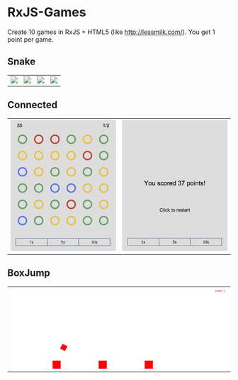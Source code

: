 # RxJS-Games
Create 10 games in RxJS + HTML5 (like http://lessmilk.com/). You get 1 point per game.

## Snake
<table><tr><td>
<img src="https://cloud.githubusercontent.com/assets/791189/6200235/234bb54a-b46f-11e4-9436-7b7318b6f0b3.png">
</td><td>
<img src="https://cloud.githubusercontent.com/assets/791189/6200234/234b588e-b46f-11e4-8b5a-1b9c673382df.png">
</td><td>
<img src="https://cloud.githubusercontent.com/assets/791189/6200236/234c523e-b46f-11e4-9f84-ec8235ebc9da.png">
</td><td>
<img src="https://cloud.githubusercontent.com/assets/791189/6200237/234d1d40-b46f-11e4-97f3-3cfdd893c203.png">
</td></tr></table>

## Connected
<table><tr><td>
<img src="Games/Connected/play.png">
</td><td>
<img src="Games/Connected/done.png">
</td></tr></table>

## BoxJump
<table><tr><td>
<img src="Games/BoxJump/play.png">
</td></tr></table>
